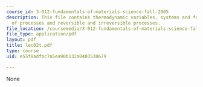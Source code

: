 ```yaml
---
course_id: 3-012-fundamentals-of-materials-science-fall-2005
description: This file contains thermodynamic variables, systems and functions, identification
  of processes and reversible and irreversible processes.
file_location: /coursemedia/3-012-fundamentals-of-materials-science-fall-2005/e55f8adfbc7a5ea90b132a0403530679_lec02t.pdf
file_type: application/pdf
layout: pdf
title: lec02t.pdf
type: course
uid: e55f8adfbc7a5ea90b132a0403530679

---
```

None